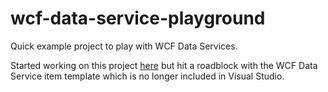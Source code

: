 # wcf-data-service-playground
Quick example project to play with WCF Data Services.

Started working on this project [here](https://docs.microsoft.com/en-us/dotnet/framework/data/wcf/creating-the-data-service) but hit a roadblock with the WCF Data Service item template which is no longer included in Visual Studio.
